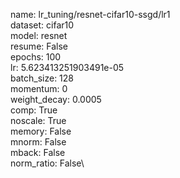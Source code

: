 name: lr_tuning/resnet-cifar10-ssgd/lr1\
dataset: cifar10\
model: resnet\
resume: False\
epochs: 100\
lr: 5.623413251903491e-05\
batch_size: 128\
momentum: 0\
weight_decay: 0.0005\
comp: True\
noscale: True\
memory: False\
mnorm: False\
mback: False\
norm_ratio: False\
